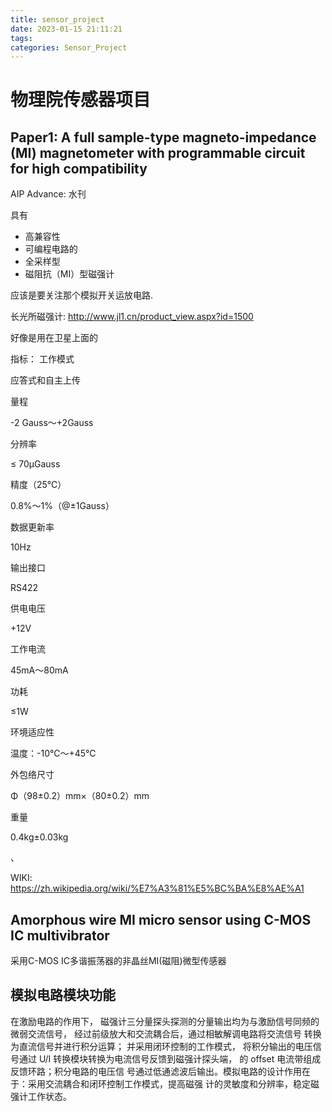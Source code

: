 ```yaml
---
title: sensor_project
date: 2023-01-15 21:11:21
tags:
categories: Sensor_Project
---
```

# 物理院传感器项目

## Paper1: A full sample-type magneto-impedance (MI) magnetometer with programmable circuit for high compatibility

AIP Advance: 水刊


具有
* 高兼容性
* 可编程电路的
* 全采样型
* 磁阻抗（MI）型磁强计


应该是要关注那个模拟开关运放电路.





长光所磁强计:
http://www.jl1.cn/product_view.aspx?id=1500

好像是用在卫星上面的

指标：
工作模式

应答式和自主上传

量程

-2 Gauss～+2Gauss

分辨率

≤ 70μGauss

精度（25℃）

0.8%～1%（@±1Gauss）

数据更新率

10Hz

输出接口

RS422

供电电压

+12V

工作电流

45mA～80mA

功耗

≤1W

环境适应性

温度：-10℃～+45℃

外包络尺寸

Φ（98±0.2）mm×（80±0.2）mm

重量

0.4kg±0.03kg

、


WIKI:
https://zh.wikipedia.org/wiki/%E7%A3%81%E5%BC%BA%E8%AE%A1



## Amorphous wire MI micro sensor using C-MOS IC multivibrator

采用C-MOS IC多谐振荡器的非晶丝MI(磁阻)微型传感器










## 模拟电路模块功能

在激励电路的作用下，
磁强计三分量探头探测的分量输出均为与激励信号同频的微弱交流信号，
经过前级放大和交流耦合后，通过相敏解调电路将交流信号
转换为直流信号并进行积分运算；
并采用闭环控制的工作模式，
将积分输出的电压信号通过 U/I 转换模块转换为电流信号反馈到磁强计探头端，
的 offset 电流带组成反馈环路；积分电路的电压信
号通过低通滤波后输出。模拟电路的设计作用在
于：采用交流耦合和闭环控制工作模式，提高磁强
计的灵敏度和分辨率，稳定磁强计工作状态。